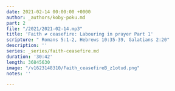```yaml
---
date: 2021-02-14 00:00:00 +0000
author: _authors/koby-poku.md
part: 2
file: "/2021/2021-02-14.mp3"
title: 'Faith ≠ ceasefire: Labouring in prayer Part 1'
scripture: " Romans 5:1-2, Hebrews 10:35-39, Galatians 2:20"
description: ''
series: _series/faith-ceasefire.md
duration: '30:42'
length: 36845630
image: "/v1623148310/Faith_ceasefireB_z1otud.png"
notes: ''

---
```

